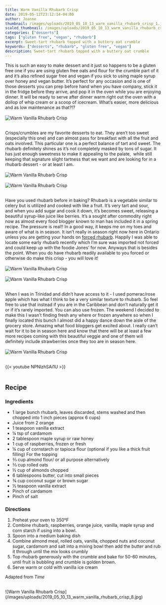 ```yaml
---
title: Warm Vanilla Rhubarb Crisp
date: 2019-05-12T23:12:14-04:00
author: Joanne
thumbnail: /images/uploads/2019_05_10_13_warm_vanilla_rhubarb_crisp_1.jpg
scaled_thumbnail: /images/uploads/2019_05_10_13_warm_vanilla_rhubarb_crisp_0.jpg
categories: ["desserts"]
tags: ["gluten free", "vegan", "rhubarb"]
excerpt: Sweet-tart rhubarb topped with a buttery oat crumble 
keywords: ["desserts", "rhubarb", "gluten free", "vegan"]
description: Sweet-tart rhubarb topped with a buttery oat crumble 
---
```


This is such an easy to make dessert and it just so happens to be a gluten free one if you are using gluten free oats and flour for the crumble part of it and it’s also refined sugar free and vegan if you sick to using maple syrup over honey and vegan butter. It’s perfect for any occasion and is one of those desserts you can prep before hand when you have company, stick it in the fridge before they arrive, and pop it in the oven while you are enjoying dinner. It will be ready to serve after dinner warm right out the oven with a dollop of whip cream or a scoop of icecream. What’s easier, more delicious and as low maintenance as that?!?
</br>
</br>
![Warm Vanilla Rhubarb Crisp](/images/uploads/2019_05_10_13_warm_vanilla_rhubarb_crisp_2.jpg)
</br>
</br>

Crisps/crumbles are my favorite desserts to eat. They aren’t too sweet (especially this one) and can almost pass for breakfast with all the fruit and oats involved. This particular one is a perfect balance of tart and sweet. The rhubarb definitely shines as it’s not completely masked by tons of sugar. It has just enough sweetness to make it appealing to the palate,  while still keeping that signature slight tartness that we want and are looking for in a rhubarb dessert - or at least I am.
</br>
</br>
![Warm Vanilla Rhubarb Crisp](/images/uploads/2019_05_10_13_warm_vanilla_rhubarb_crisp_3.jpg)
</br>
</br>
![Warm Vanilla Rhubarb Crisp](/images/uploads/2019_05_10_13_warm_vanilla_rhubarb_crisp_4.jpg)
</br>
</br>

Have you used rhubarb before in baking? Rhubarb is a vegetable similar to celery but is utilized and cooked with like a fruit. It’s very tart and sour, and when you add sugar and cook it down, it’s becomes sweet, releasing a beautiful syrup-like juice like berries. It’s a sought after commodity right now as almost every food blogger known to man has included it in a spring recipe. The pressure is real!! In a good way, it keeps me on my toes and aware of what is in season. It isn’t really in season right now here in Ontario unless you are getting your hands on <span class="highlight"><a rel="nofollow" href="https://food52.com/blog/15812-your-winter-rhubarb-was-grown-in-the-dark-and-harvested-by-candlelight">forced rhubarb</a></span>. Happily I was able to locate some early rhubarb recently which I’m sure was imported not forced and could keep up with the foodie Jones’ for now. Anyways that is besides the point. When you do have rhubarb readily available to you forced or otherwise do make this crisp - you will love it!
</br>
</br>
![Warm Vanilla Rhubarb Crisp](/images/uploads/2019_05_10_13_warm_vanilla_rhubarb_crisp_5.jpg)
</br>
</br>
![Warm Vanilla Rhubarb Crisp](/images/uploads/2019_05_10_13_warm_vanilla_rhubarb_crisp_6.jpg)
</br>
</br>

When I was in Trinidad and didn’t have access to it - I used pomerac/rose apple which has what I think to be a very similar texture to rhubarb. So feel free to use that instead if you are in the Caribbean and don’t naturally get it or if it’s rarely imported. You can also use frozen. The weekend I decided to make this I wasn’t finding fresh any where or frozen anywhere so when I finally located this bunch I almost did a happy dance down the aisle of the grocery store. Amazing what food bloggers get excited about. I really can’t wait for it to be in season here and know that there will be at least a few more recipes coming with this beautiful veggie and one of them will definitely include strawberries once they too are in season here.
</br>
</br>
![Warm Vanilla Rhubarb Crisp](/images/uploads/2019_05_10_13_warm_vanilla_rhubarb_crisp_7.jpg)
</br>
</br>

{{< youtube NPNlzhSAi1U >}}
</br>
</br>

## Recipe
### Ingredients

* <span itemprop="ingredients"> 1 large bunch rhubarb, leaves discarded, stems washed and then chopped into 1 inch pieces (approx 6 cups) </span>
* <span itemprop="ingredients"> Juice from 2 orange </span>
* <span itemprop="ingredients"> 1 teaspoon vanilla extract</span>
* <span itemprop="ingredients"> &frac14; tsp of cardamom </span>
* <span itemprop="ingredients"> 2 tablespoon maple syrup or raw honey</span>
* <span itemprop="ingredients"> 1 cup of raspberries, frozen or fresh </span>
* <span itemprop="ingredients"> &frac14; cup of cornstarch or tapioca flour (optional if you like a thick fruit filling) 
For the topping </span>
* <span itemprop="ingredients"> &frac23; cup almond flour/ or all purpose alternatively </span>
* <span itemprop="ingredients"> &frac23; cup rolled oats</span>
* <span itemprop="ingredients"> &frac12; cup of almonds chopped </span>
* <span itemprop="ingredients"> 6 tablespoons butter, cut into small pieces</span>
* <span itemprop="ingredients"> &frac34; cup coconut sugar or brown sugar </span>
* <span itemprop="ingredients"> &frac12; teaspoon vanilla extract</span>
* <span itemprop="ingredients"> Pinch of cardamom </span>
* <span itemprop="ingredients"> Pinch of salt</span>

### Directions

1. Preheat your oven to 350&deg;F 
2. Combine rhubarb, raspberries, orange juice, vanilla, maple syrup and corn starch if using into a bowl. 
3. Spoon into a medium baking dish 
4. Combine almond meal, rolled oats, vanilla, chopped nuts and coconut sugar, cardamom and salt into a mixing bowl then add the butter and rub it through until the mix looks crumbly
5. Top rhubarb generously with the crumble and bake for 50-60 minutes, until fruit is bubbling and crumble is golden brown. 
6. Serve warm or cold with vanilla ice cream

Adapted from _Time_

</br>
![Warm Vanilla Rhubarb Crisp](/images/uploads/2019_05_10_13_warm_vanilla_rhubarb_crisp_8.jpg)
